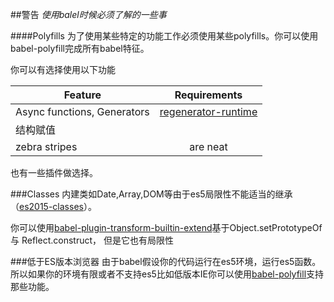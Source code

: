 ##警告
*使用balel时候必须了解的一些事*

####Polyfills
为了使用某些特定的功能工作必须使用某些polyfills。你可以使用babel-polyfill完成所有babel特征。

你可以有选择使用以下功能

| Feature       | Requirements
| ------------- |:-------------:|
| Async functions, Generators   |  <a href='https://github.com/facebook/regenerator/tree/master/packages/regenerator-runtime'>regenerator-runtime</a> |
| 结构赋值      |        |
| zebra stripes | are neat      |

也有一些插件做选择。

###Classes
内建类如Date,Array,DOM等由于es5局限性不能适当的继承（<a href='http://babeljs.io/docs/plugins/transform-es2015-classes/'>es2015-classes</a>）。

你可以使用<a href='https://github.com/loganfsmyth/babel-plugin-transform-builtin-extend'>babel-plugin-transform-builtin-extend</a>基于Object.setPrototypeOf 与 Reflect.construct，
但是它也有局限性

###低于ES版本浏览器
由于babel假设你的代码运行在es5环境，运行es5函数。所以如果你的环境有限或者不支持es5比如低版本IE你可以使用<a href='http://babeljs.io/docs/usage/polyfill/'>babel-polyfill</a>支持那些功能。